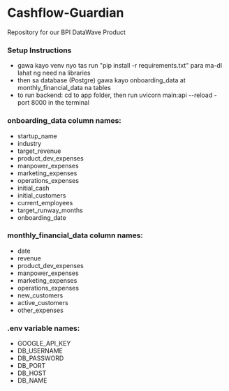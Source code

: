 # Cashflow-Guardian
Repository for our BPI DataWave Product

### Setup Instructions
- gawa kayo venv nyo tas run "pip install -r requirements.txt" para ma-dl lahat ng need na libraries
- then sa database (Postgre) gawa kayo onboarding_data at monthly_financial_data na tables
- to run backend: cd to app folder, then run uvicorn main:api --reload -port 8000 in the terminal
### onboarding_data column names:
- startup_name
- industry
- target_revenue
- product_dev_expenses
- manpower_expenses
- marketing_expenses
- operations_expenses
- initial_cash
- initial_customers
- current_employees
- target_runway_months
- onboarding_date

### monthly_financial_data column names:
- date
- revenue
- product_dev_expenses
- manpower_expenses
- marketing_expenses
- operations_expenses
- new_customers
- active_customers
- other_expenses

### .env variable names:
- GOOGLE_API_KEY
- DB_USERNAME
- DB_PASSWORD
- DB_PORT
- DB_HOST
- DB_NAME

            
            
            
